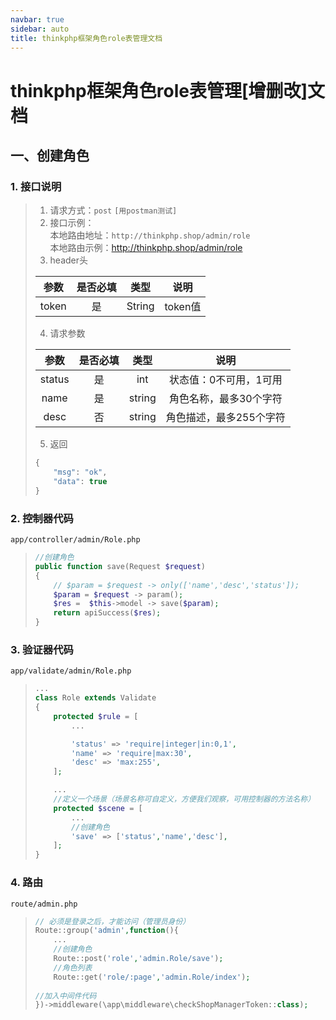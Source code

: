 ```yaml
---
navbar: true
sidebar: auto
title: thinkphp框架角色role表管理文档
---
```


# thinkphp框架角色role表管理[增删改]文档
## 一、创建角色
### 1. 接口说明
> 1. 请求方式：`post` `[用postman测试]`
> 2. 接口示例：<br/>
> 本地路由地址：`http://thinkphp.shop/admin/role` <br/>
> 本地路由示例：<http://thinkphp.shop/admin/role>  
> 3. header头
>
> | 参数   |  是否必填    |  类型    |  说明     |
> | :---:  | :---:       |  :---:   | :---:    |
> | token  |  是         |  String  |  token值  |
> 4. 请求参数
>
> | 参数     |  是否必填    |  类型    |  说明     |
> | :---:    | :---:       |  :---:   | :---:    |
> | status     |  是         |  int  |  状态值：0不可用，1可用     |
> | name     |  是         |  string  |  角色名称，最多30个字符     |
> | desc     |  否         |  string  |  角色描述，最多255个字符     |
> 
> 5. 返回
> ```js
> {
>     "msg": "ok",
>     "data": true
> }
> ```
### 2. 控制器代码
`app/controller/admin/Role.php`
> ```php
> //创建角色
> public function save(Request $request)
> {
>     // $param = $request -> only(['name','desc','status']);
>     $param = $request -> param();
>     $res =  $this->model -> save($param);
>     return apiSuccess($res);
> }
> ```
### 3. 验证器代码
`app/validate/admin/Role.php`
> ```php
> ...
> class Role extends Validate
> {
>     protected $rule = [
>         ...
> 
>         'status' => 'require|integer|in:0,1',
>         'name' => 'require|max:30',
>         'desc' => 'max:255',
>     ];
> 
>     ...
>     //定义一个场景（场景名称可自定义，方便我们观察，可用控制器的方法名称）
>     protected $scene = [
>         ...
>         //创建角色
>         'save' => ['status','name','desc'],
>     ];
> }
> ```
### 4. 路由
`route/admin.php`
> ```php
> // 必须是登录之后，才能访问（管理员身份）
> Route::group('admin',function(){
>     ...
>     //创建角色
>     Route::post('role','admin.Role/save');
>     //角色列表
>     Route::get('role/:page','admin.Role/index');
>     
> //加入中间件代码
> })->middleware(\app\middleware\checkShopManagerToken::class);
> ```
